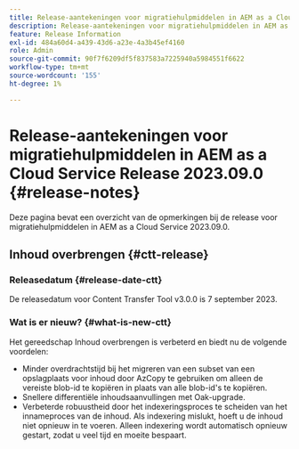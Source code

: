 ```yaml
---
title: Release-aantekeningen voor migratiehulpmiddelen in AEM as a Cloud Service Release 2023.09.0
description: Release-aantekeningen voor migratiehulpmiddelen in AEM as a Cloud Service Release 2023.09.0
feature: Release Information
exl-id: 484a60d4-a439-43d6-a23e-4a3b45ef4160
role: Admin
source-git-commit: 90f7f6209df5f837583a7225940a5984551f6622
workflow-type: tm+mt
source-wordcount: '155'
ht-degree: 1%

---
```


# Release-aantekeningen voor migratiehulpmiddelen in AEM as a Cloud Service Release 2023.09.0 {#release-notes}

Deze pagina bevat een overzicht van de opmerkingen bij de release voor migratiehulpmiddelen in AEM as a Cloud Service 2023.09.0.

## Inhoud overbrengen {#ctt-release}

### Releasedatum {#release-date-ctt}

De releasedatum voor Content Transfer Tool v3.0.0 is 7 september 2023.

### Wat is er nieuw? {#what-is-new-ctt}

Het gereedschap Inhoud overbrengen is verbeterd en biedt nu de volgende voordelen:

* Minder overdrachtstijd bij het migreren van een subset van een opslagplaats voor inhoud door AzCopy te gebruiken om alleen de vereiste blob-id te kopiëren in plaats van alle blob-id&#39;s te kopiëren.
* Snellere differentiële inhoudsaanvullingen met Oak-upgrade.
* Verbeterde robuustheid door het indexeringsproces te scheiden van het innameproces van de inhoud. Als indexering mislukt, hoeft u de inhoud niet opnieuw in te voeren. Alleen indexering wordt automatisch opnieuw gestart, zodat u veel tijd en moeite bespaart.
